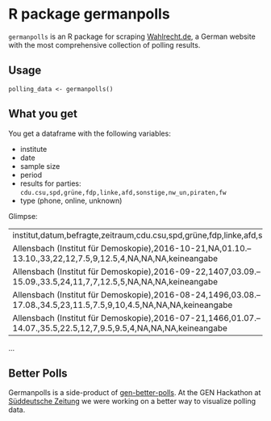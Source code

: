 # R package germanpolls

`germanpolls` is an R package for scraping [Wahlrecht.de](http://www.wahlrecht.de), a German website with the most comprehensive collection of polling results. 

## Usage

`polling_data <- germanpolls()`

## What you get

You get a dataframe with the following variables: 

- institute
- date
- sample size
- period
- results for parties: `cdu.csu,spd,grüne,fdp,linke,afd,sonstige,nw_un,piraten,fw`
- type (phone, online, unknown)

Glimpse:

|                                                                                                                   | 
|-------------------------------------------------------------------------------------------------------------------| 
| institut,datum,befragte,zeitraum,cdu.csu,spd,grüne,fdp,linke,afd,sonstige,nw_un,piraten,fw,typ                    | 
| Allensbach (Institut für Demoskopie),2016-10-21,NA,01.10.–13.10.,33,22,12,7.5,9,12.5,4,NA,NA,NA,keineangabe       | 
| Allensbach (Institut für Demoskopie),2016-09-22,1407,03.09.–15.09.,33.5,24,11,7,7,12.5,5,NA,NA,NA,keineangabe     | 
| Allensbach (Institut für Demoskopie),2016-08-24,1496,03.08.–17.08.,34.5,23,11.5,7.5,9,10,4.5,NA,NA,NA,keineangabe | 
| Allensbach (Institut für Demoskopie),2016-07-21,1466,01.07.–14.07.,35.5,22.5,12,7,9.5,9.5,4,NA,NA,NA,keineangabe  | 
...

## Better Polls

Germanpolls is a side-product of [gen-better-polls](https://github.com/sueddeutsche/gen-better-polls). At the GEN Hackathon at [Süddeutsche Zeitung](http://www.sz.de) we were working on a better way to visualize polling data. 

